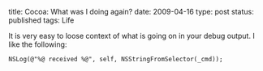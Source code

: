 title: Cocoa: What was I doing again?
date: 2009-04-16
type: post
status: published
tags: Life


It is very easy to loose context of what is going on in your debug output. I like the following: 
    
    NSLog(@"%@ received %@", self, NSStringFromSelector(_cmd));
